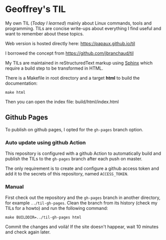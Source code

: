 # Geoffrey's TIL

My own TIL (*Today I learned*) mainly about Linux commands, tools and programming. 
TILs are concise write-ups about everything I find useful and want to remember about these topics. 

Web version is hosted directly here: https://papaux.github.io/til

I borrowed the concept from https://github.com/jbranchaud/til 

My TILs are maintained in reStructuredText markup using [Sphinx](http://www.sphinx-doc.org/en/stable/rest.html) which require a build step to be transformed in HTML.

There is a Makefile in root directory and a target **html** to build the documentation:

```
make html
```

Then you can open the index file: build/html/index.html

## Github Pages

To publish on github pages, I opted for the `gh-pages` branch option.

### Auto update using github Action

This repository is configured with a github Action to automatically build and publish the TILs to the `gh-pages` branch after each push on master.

The only requirement is to create and configure a github access token and add it to the secrets of this repository, named `ACCESS_TOKEN`.

### Manual

First check out the repository and the `gh-pages` branch in another directory, for example `../til-gh-pages`. Clean the branch from its history (check my TILs for a howto) and run the following command:

```
make BUILDDIR=../til-gh-pages html
```

Commit the changes and voilà! If the site doesn't happear, wait 10 minutes and check again later.
